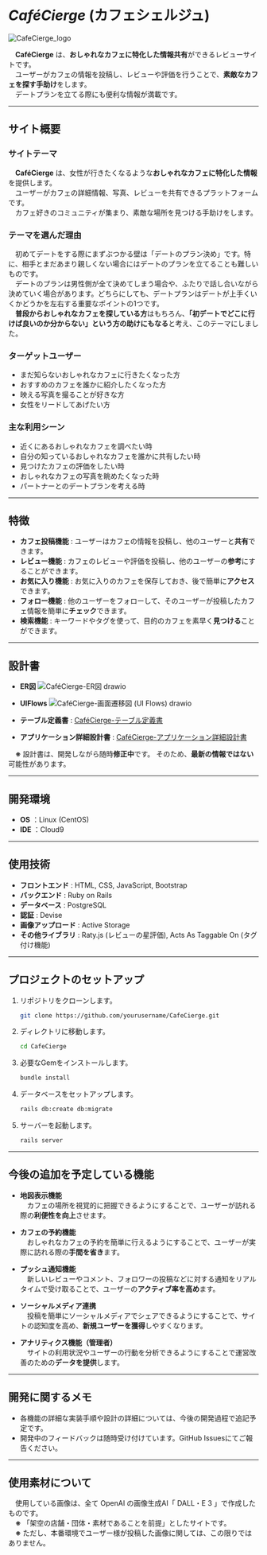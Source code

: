 # *CaféCierge* (カフェシェルジュ)
![CafeCierge_logo](https://github.com/user-attachments/assets/a502fd55-1c16-4283-a1ef-15f8d2215066)

　**CaféCierge** は、**おしゃれなカフェに特化した情報共有**ができるレビューサイトです。  
　ユーザーがカフェの情報を投稿し、レビューや評価を行うことで、**素敵なカフェを探す手助け**をします。  
　デートプランを立てる際にも便利な情報が満載です。

---

## サイト概要

### サイトテーマ

　**CaféCierge** は、女性が行きたくなるような**おしゃれなカフェに特化した情報**を提供します。  
　ユーザーがカフェの詳細情報、写真、レビューを共有できるプラットフォームです。  
　カフェ好きのコミュニティが集まり、素敵な場所を見つける手助けをします。

### テーマを選んだ理由

　初めてデートをする際にまずぶつかる壁は「デートのプラン決め」です。特に、相手とまだあまり親しくない場合にはデートのプランを立てることも難しいものです。  
　デートのプランは男性側が全て決めてしまう場合や、ふたりで話し合いながら決めていく場合があります。どちらにしても、デートプランはデートが上手くいくかどうかを左右する重要なポイントの1つです。  
　**普段からおしゃれなカフェを探している方**はもちろん、**「初デートでどこに行けば良いのか分からない」という方の助けにもなる**と考え、このテーマにしました。

### ターゲットユーザー

- まだ知らないおしゃれなカフェに行きたくなった方
- おすすめのカフェを誰かに紹介したくなった方
- 映える写真を撮ることが好きな方
- 女性をリードしてあげたい方

### 主な利用シーン

- 近くにあるおしゃれなカフェを調べたい時
- 自分の知っているおしゃれなカフェを誰かに共有したい時
- 見つけたカフェの評価をしたい時
- おしゃれなカフェの写真を眺めたくなった時
- パートナーとのデートプランを考える時

---

## 特徴

- **カフェ投稿機能** : ユーザーはカフェの情報を投稿し、他のユーザーと**共有**できます。
- **レビュー機能** : カフェのレビューや評価を投稿し、他のユーザーの**参考**にすることができます。
- **お気に入り機能** : お気に入りのカフェを保存しておき、後で簡単に**アクセス**できます。
- **フォロー機能** : 他のユーザーをフォローして、そのユーザーが投稿したカフェ情報を簡単に**チェック**できます。
- **検索機能** : キーワードやタグを使って、目的のカフェを素早く**見つける**ことができます。

---

## 設計書

- **ER図**
![CaféCierge-ER図 drawio](https://github.com/user-attachments/assets/83967e35-5c29-45a3-b8f9-3e0c27807cd6)

- **UIFlows**
![CaféCierge-画面遷移図 (UI Flows) drawio](https://github.com/user-attachments/assets/bd6770b9-65d8-4b5d-ad3c-49564ca0fe4d)

- **テーブル定義書** : 
[CaféCierge-テーブル定義書](https://docs.google.com/spreadsheets/d/1ynMGy2rI1ryb7Q6F0g69Un9DROBkSgzD/edit?usp=sharing&ouid=103542130713378992441&rtpof=true&sd=true)

- **アプリケーション詳細設計書** : 
[CaféCierge-アプリケーション詳細設計書](https://docs.google.com/spreadsheets/d/1NcVHX4IVRChopYptHGUYnVcK7jLINyXEccnKRFFazJA/edit?usp=sharing)

　**※** 設計書は、開発しながら随時**修正中**です。  そのため、**最新の情報ではない**可能性があります。

---

## 開発環境

- **OS** ：Linux (CentOS)
- **IDE** ：Cloud9

---

## 使用技術

- **フロントエンド** : HTML, CSS, JavaScript, Bootstrap
- **バックエンド** : Ruby on Rails
- **データベース** : PostgreSQL
- **認証** : Devise
- **画像アップロード** : Active Storage
- **その他ライブラリ** : Raty.js (レビューの星評価), Acts As Taggable On (タグ付け機能)

---

## プロジェクトのセットアップ

1. リポジトリをクローンします。
   ```bash
   git clone https://github.com/yourusername/CafeCierge.git
   ```
2. ディレクトリに移動します。
   ```bash
   cd CafeCierge
   ```
3. 必要なGemをインストールします。
   ```bash
   bundle install
   ```
4. データベースをセットアップします。
   ```bash
   rails db:create db:migrate
   ```
5. サーバーを起動します。
   ```bash
   rails server
   ```

---

## 今後の追加を予定している機能

- **地図表示機能**  
　カフェの場所を視覚的に把握できるようにすることで、ユーザーが訪れる際の**利便性を向上**させます。

- **カフェの予約機能**  
　おしゃれなカフェの予約を簡単に行えるようにすることで、ユーザーが実際に訪れる際の**手間を省き**ます。

- **プッシュ通知機能**  
　新しいレビューやコメント、フォロワーの投稿などに対する通知をリアルタイムで受け取ることで、ユーザーの**アクティブ率を高め**ます。

- **ソーシャルメディア連携**  
　投稿を簡単にソーシャルメディアでシェアできるようにすることで、サイトの認知度を高め、**新規ユーザーを獲得**しやすくなります。

- **アナリティクス機能（管理者）**  
　サイトの利用状況やユーザーの行動を分析できるようにすることで運営改善のための**データを提供**します。

---

## 開発に関するメモ

- 各機能の詳細な実装手順や設計の詳細については、今後の開発過程で追記予定です。
- 開発中のフィードバックは随時受け付けています。GitHub Issuesにてご報告ください。

---

## 使用素材について

　使用している画像は、全て OpenAI の画像生成AI「 DALL・E 3 」で作成したものです。  
　**※** 「架空の店舗・団体・素材であることを前提」としたサイトです。  
　**※**  ただし、本番環境でユーザー様が投稿した画像に関しては、この限りではありません。  